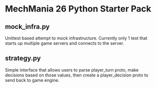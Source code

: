# MechMania 26 Python Starter Pack

## mock_infra.py
Unittest based attempt to mock infrastructure. Currently only 1 test that starts
up multiple game servers and connects to the server.

## strategy.py
Simple interface that allows users to parse player_turn proto, make decisions
based on those values, then create a player_decision proto to send back to game
engine.
